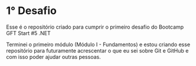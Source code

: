 # 1° Desafio

Esse é o repositório criado para cumprir o primeiro desafio do Bootcamp GFT Start #5 .NET

Terminei o primeiro módulo (Módulo I - Fundamentos) e estou criando esse repositório para futuramente acrescentar o que eu sei sobre Git e GitHub e com isso poder ajudar outras pessoas.